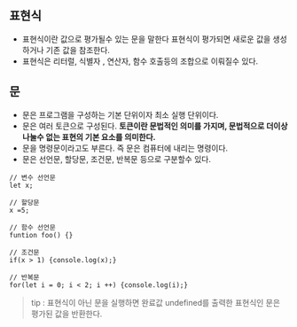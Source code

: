 ## 표현식

- 표현식이란 값으로 평가될수 있는 문을 말한다 표현식이 평가되면 새로운 값을 생성하거나 기존 값을 참조한다.
- 표현식은 리터럴, 식별자 , 연산자, 함수 호출등의 조합으로 이뤄질수 있다.

## 문

- 문은 프로그램을 구성하는 기본 단위이자 최소 실행 단위이다.
- 문은 여러 토큰으로 구성된다. **토큰이란 문법적인 의미를 가지며, 문법적으로 더이상 나눌수 없는 표현의 기본 요소를 의미한다.** 
- 문을 명령문이라고도 부른다. 즉 문은 컴퓨터에 내리는 명령이다.
- 문은 선언문, 할당문, 조건문, 반복문 등으로 구분할수 있다.

```
// 변수 선언문
let x;

// 할당문
x =5;

// 함수 선언문
funtion foo() {}

// 조건문
if(x > 1) {console.log(x);}

// 반복문
for(let i = 0; i < 2; i ++) {console.log(i);}
```

> tip : 표현식이 아닌 문을 실행하면 완료값 undefined를 출력한
> 표현식인 문은 평가된 값을 반환한다.
